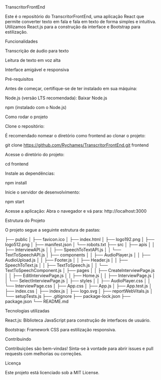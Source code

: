 TranscritorFrontEnd

Este é o repositório do TranscritorFrontEnd, uma aplicação React que permite converter texto em fala e fala em texto de forma simples e intuitiva. Utilizamos React.js para a construção da interface e Bootstrap para estilização.

Funcionalidades

Transcrição de áudio para texto

Leitura de texto em voz alta

Interface amigável e responsiva

Pré-requisitos

Antes de começar, certifique-se de ter instalado em sua máquina:

Node.js (versão LTS recomendada): Baixar Node.js

npm (instalado com o Node.js)

Como rodar o projeto

Clone o repositório:

É recomendado nomear o diretório como frontend ao clonar o projeto:

git clone https://github.com/Rychames/TranscritorFrontEnd.git frontend

Acesse o diretório do projeto:

cd frontend

Instale as dependências:

npm install

Inicie o servidor de desenvolvimento:

npm start

Acesse a aplicação:
Abra o navegador e vá para: http://localhost:3000

Estrutura do Projeto

O projeto segue a seguinte estrutura de pastas:

├── public
│   ├── favicon.ico
│   ├── index.html
│   ├── logo192.png
│   ├── logo512.png
│   ├── manifest.json
│   └── robots.txt
├── src
│   ├── apis
│   │   ├── InterviewAPI.js
│   │   ├── SpeechToTextAPI.js
│   │   └── TextToSpeechAPI.js
│   ├── components
│   │   ├── AudioPlayer.js
│   │   ├── AudioUpload.js
│   │   ├── Footer.js
│   │   ├── Header.js
│   │   ├── SpeechToText.js
│   │   ├── TextToSpeech.js
│   │   └── TextToSpeechComponent.js
│   ├── pages
│   │   ├── CreateInterviewPage.js
│   │   ├── EditInterviewPage.js
│   │   ├── Home.js
│   │   ├── InterviewPage.js
│   │   └── SelectInterviewPage.js
│   ├── styles
│   │   ├── AudioPlayer.css
│   │   └── InterviewPage.css
│   ├── App.css
│   ├── App.js
│   ├── App.test.js
│   ├── index.css
│   ├── index.js
│   ├── logo.svg
│   ├── reportWebVitals.js
│   └── setupTests.js
├── .gitignore
├── package-lock.json
├── package.json
└── README.md

Tecnologias utilizadas

React.js: Biblioteca JavaScript para construção de interfaces de usuário.

Bootstrap: Framework CSS para estilização responsiva.

Contribuindo

Contribuições são bem-vindas! Sinta-se à vontade para abrir issues e pull requests com melhorias ou correções.

Licença

Este projeto está licenciado sob a MIT License.

